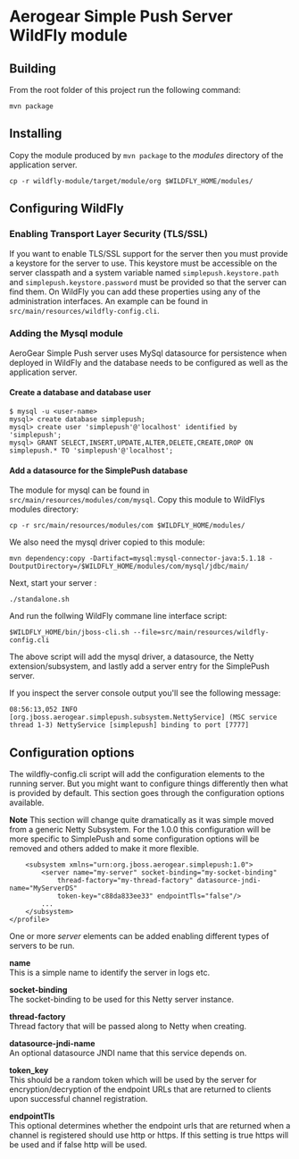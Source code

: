# Aerogear Simple Push Server WildFly module

## Building
From the root folder of this project run the following command:

    mvn package

## Installing
Copy the module produced by ```mvn package``` to the _modules_ directory of the application server.

    cp -r wildfly-module/target/module/org $WILDFLY_HOME/modules/
    
## Configuring WildFly

### Enabling Transport Layer Security (TLS/SSL)
If you want to enable TLS/SSL support for the server then you must provide a keystore for the server to use. This keystore
must be accessible on the server classpath and a system variable named ```simplepush.keystore.path``` and ```simplepush.keystore.password```
must be provided so that the server can find them. On WildFly you can add these properties using any of the administration
interfaces. An example can be found in ```src/main/resources/wildfly-config.cli```.

### Adding the Mysql module
AeroGear Simple Push server uses MySql datasource for persistence when deployed in WildFly and the database needs
to be configured as well as the application server.

#### Create a database and database user

    $ mysql -u <user-name>
    mysql> create database simplepush;
    mysql> create user 'simplepush'@'localhost' identified by 'simplepush';
    mysql> GRANT SELECT,INSERT,UPDATE,ALTER,DELETE,CREATE,DROP ON simplepush.* TO 'simplepush'@'localhost';
    
    
#### Add a datasource for the SimplePush database
The module for mysql can be found in ```src/main/resources/modules/com/mysql```. Copy this module to WildFlys modules directory:

    cp -r src/main/resources/modules/com $WILDFLY_HOME/modules/
    
We also need the mysql driver copied to this module:

    mvn dependency:copy -Dartifact=mysql:mysql-connector-java:5.1.18 -DoutputDirectory=/$WILDFLY_HOME/modules/com/mysql/jdbc/main/
    
Next, start your server :

    ./standalone.sh

And run the follwing WildFly commane line interface script:

    $WILDFLY_HOME/bin/jboss-cli.sh --file=src/main/resources/wildfly-config.cli
    
The above script will add the mysql driver, a datasource, the Netty extension/subsystem, and lastly add a server entry
for the SimplePush server.
 
If you inspect the server console output you'll see the following message:

    08:56:13,052 INFO  [org.jboss.aerogear.simplepush.subsystem.NettyService] (MSC service thread 1-3) NettyService [simplepush] binding to port [7777]    


## Configuration options
The wildfly-config.cli script will add the configuration elements to the running server. But you might want to configure
things differently then what is provided by default. This section goes through the configuration options available.  

__Note__ This section will change quite dramatically as it was simple moved from a generic Netty Subsystem. For the 1.0.0
this configuration will be more specific to SimplePush and some configuration options will be removed and others added
to make it more flexible.

        <subsystem xmlns="urn:org.jboss.aerogear.simplepush:1.0">
            <server name="my-server" socket-binding="my-socket-binding"
                thread-factory="my-thread-factory" datasource-jndi-name="MyServerDS"
                token-key="c88da833ee33" endpointTls="false"/>
            ...
        </subsystem>
    </profile>    
    
One or more _server_ elements can be added enabling different types of servers to be run.  

__name__  
This is a simple name to identify the server in logs etc.

__socket-binding__  
The socket-binding to be used for this Netty server instance. 

__thread-factory__  
Thread factory that will be passed along to Netty when creating.

__datasource-jndi-name__  
An optional datasource JNDI name that this service depends on.
    
__token_key__  
This should be a random token which will be used by the server for encryption/decryption of the endpoint URLs that are
returned to clients upon successful channel registration.

__endpointTls__  
This optional determines whether the endpoint urls that are returned when a channel is registered should use
http or https. If this setting is true https will be used and if false http will be used.
    

    